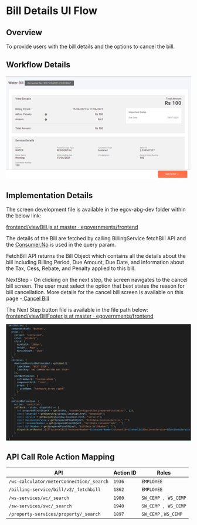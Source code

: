 # Bill Details UI Flow

## **Overview**

To provide users with the bill details and the options to cancel the bill.

## Workflow Details

![](<../../../../../.gitbook/assets/image (255).png>)

## **Implementation Details**

The screen development file is available in the egov-abg-dev folder within the below link:

[<img src="https://github.com/fluidicon.png" alt="" data-size="line">frontend/viewBill.js at master · egovernments/frontend](https://github.com/egovernments/frontend/blob/master/web/rainmaker/dev-packages/egov-abg-dev/src/ui-config/screens/specs/bills/viewBill.js)

The details of the Bill are fetched by calling BillingService fetchBill API and the [Consumer.No](http://consumer.no/) is used in the query param.

FetchBill API returns the Bill Object which contains all the details about the bill including Billing Period, Due Amount, Due Date, and information about the Tax, Cess, Rebate, and Penalty applied to this bill.

NextStep - On clicking on the next step, the screen navigates to the cancel bill screen. The user must select the option that best states the reason for bill cancellation. More details for the cancel bill screen is available on this page -[ Cancel Bill](cancel-bill-ui-flow.md)

The Next Step button file is available in the file path below: [<img src="https://github.com/fluidicon.png" alt="" data-size="line">frontend/viewBillFooter.js at master · egovernments/frontend](https://github.com/egovernments/frontend/blob/master/web/rainmaker/dev-packages/egov-abg-dev/src/ui-config/screens/specs/bills/viewBillResource/viewBillFooter.js)

![](<../../../../../.gitbook/assets/image (239) (4).png>)

## **API Call Role Action Mapping**

| API                                      | Action ID | Roles                 |
| ---------------------------------------- | --------- | --------------------- |
| `/ws-calculator/meterConnection/_search` | `1936`    | `EMPLOYEE`            |
| `/billing-service/bill/v2/_fetchbill`    | `1862`    | `EMPLOYEE`            |
| `/ws-services/wc/_search`                | `1900`    | `SW_CEMP , WS_CEMP`   |
| `/sw-services/swc/_search`               | `1940`    | `SW_CEMP , WS_CEMP`   |
| `/property-services/property/_search`    | `1897`    | `SW_CEMP` , `WS_CEMP` |
